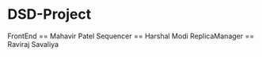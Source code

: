 # DSD-Project

FrontEnd == Mahavir Patel
Sequencer == Harshal Modi
ReplicaManager == Raviraj Savaliya
